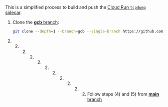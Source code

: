 This is a simplified process to build and push the [Cloud Run `tcpdump` sidecar](https://github.com/gchux/cloud-run-tcpdump/tree/main).

1. Clone the [**gcb** branch](https://github.com/gchux/cloud-run-tcpdump/tree/gcb):

     ```sh
     git clone --depth=1 --branch=gcb --single-branch https://github.com/gchux/cloud-run-tcpdump.git
     ```

2. 2. 2. 2. 2. 2. 2. 2. 2. 2. 2. Follow steps (4) and (5) from [**main** branch](main#using-cloud-build)
